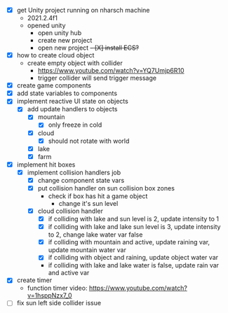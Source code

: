 - [X] get Unity project running on nharsch machine
  - 2021.2.4f1
  - opened unity
    - open unity hub
    - create new project
    - open new project
~~- [X] install ECS?~~
- [X] how to create cloud object
  - create empty object with collider
    - https://www.youtube.com/watch?v=YQ7Umjp6R10
    - trigger collider will send trigger message
- [X] create game components
- [X] add state variables to components
- [X] implement reactive UI state on objects
  - [X] add update handlers to objects
    - [X] mountain
      - [X] only freeze in cold
    - [X] cloud
      - [X] should not rotate with world
    - [X] lake
    - [X] farm
- [X] implement hit boxes
  - [X] implement collision handlers job
    - [X] change component state vars
    - [X] put collision handler on sun collision box zones
      - check if box has hit a game object
        - change it's sun level
    - [X] cloud collision handler
      - [X] if colliding with lake and sun level is 2, update intensity to 1
      - [X] if colliding with lake and lake sun level is 3, update intensity to 2, change lake water var false
      - [X] if colliding with mountain and active, update raining var, update mountain water var
      - [X] if colliding with object and raining, update object water var
      - if colliding with lake and lake water is false, update rain var and active var
- [X] create timer
  - function timer video: https://www.youtube.com/watch?v=1hsppNzx7_0
- [ ] fix sun left side collider issue

